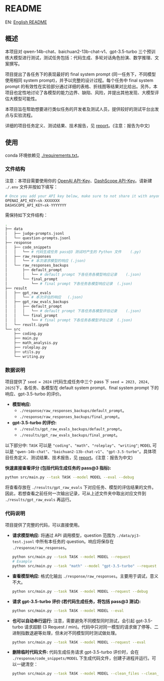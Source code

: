 # README

EN: [English README](README.md)

## 概述

本项目对 qwen-14b-chat、baichuan2-13b-chat-v1、gpt-3.5-turbo 三个预训练大模型进行测试，测试任务包括：代码生成、多轮对话角色扮演、数学推理、文案撰写。

项目提出了各任务下的表现最好的 final system prompt (同一任务下，不同模型使用相同 system prompt)，并予以完整的设计过程。每个任务中 final system prompt 的有效性在实验部分通过详细的表格、折线图等结果对比给出。另外，本项目也定性地讨论了各模型的能力边界、缺陷、风险，并提出其他发现、大模型评估大模型可能性。

本项目旨在帮助想要进行类似任务的开发者及测试人员，提供较好的测试平台出发点与实验流程。

详细的项目任务定义、测试结果、技术报告，见 [report](report.pdf)。(注意：报告为中文)


## 使用

conda 环境依赖见 [./requirements.txt](./requirements.txt)。

### 文件结构

注意：本项目需要使用你的 [OpenAI API-Key](https://platform.openai.com/docs/overview)、[DashScope API-Key](https://dashscope.aliyun.com/)。请新建 `./.env` 文件并按如下填写：

```python
# Once you add your API key below, make sure to not share it with anyone! The API key should remain private.
OPENAI_API_KEY=sk-XXXXXXX
DASHSCOPE_API_KEY=sk-YYYYYYY
```

需保持如下文件结构：

```sh
.
├── data
│   ├── judge-prompts.jsonl
│   └── question-prompts.jsonl
├── response
│   ├── code_snippets
│   │   └── # 代码生成任务 pass@3 测试时产生的 Python 文件	(.py)
│   ├── raw_responses
│   │   └── # 本次请求模型的响应	(.json)
│   └── raw_responses_backups
│       ├── default_prompt
│       │   └── # default prompt 下各任务各模型响应记录	(.json)
│       └── final_prompt
│           └── # final prompt 下各任务各模型响应记录	(.json)
├── result
│   ├── gpt_raw_evals
│   │   └── # 本次评估的响应	(.json)
│   ├── gpt_raw_evals_backups
│   │   ├── default_prompt
│   │   │   └── # default prompt 下各任务各模型评估记录	(.json)
│   │   └── final_prompt
│   │       └── # final prompt 下各任务各模型评估记录	(.json)
│   └── reuslt.ipynb
└── src
    ├── coding.py
    ├── main.py
    ├── math_analysis.py
    ├── roleplay.py
    ├── utils.py
    └── writing.py
```

### 数据说明

项目提供了 `seed = 2024` (代码生成任务中三个 pass 下 `seed = 2023, 2024, 2025`)下，各任务、各模型在 default system prompt、final system prompt 下的响应、gpt-3.5-turbo 的评价。

- **模型响应:**
  - `./response/raw_responses_backups/default_prompt`。
  -  `./response/raw_responses_backups/final_prompt`。
- **gpt-3.5-turbo 的评价:**
  -  `./results/gpt_raw_evals_backups/default_prompt`。
  -  `./results/gpt_raw_evals_backups/final_prompt`。

以下部分中: `TASK` 可以是 `"coding"`、`"math"`、`"roleplay"`、`"writing"`; `MODEL` 可以是 `"qwen-14b-chat"`、`"baichuan2-13b-chat-v1"`、`"gpt-3.5-turbo"`。具体项目任务定义、测试结果、技术报告，见 [report](report.pdf)。(注意：报告为中文)

**快速直接查看评分 (包括代码生成任务的 pass@3 指标):**

```sh
python src/main.py --task TASK --model MODEL --eval --debug
```

将查看存放在 `./results/gpt_raw_evals` 下对应任务、模型的评估结果的文件。因此，若想查看之前任何一次输出记录，可从上述文件夹中取出对应文件到 `./results/gpt_raw_evals` 再运行。

### 代码说明

项目提供了完整的代码，可以直接使用。

- **请求模型响应:** 将通过 API 调用模型，question 范围为 `./data/pj3-test.jsonl` 中所有本任务的 question。响应将保存在 `./response/raw_responses`。

  ```sh
  python src/main.py --task TASK --model MODEL --request
  # Example
  python src/main.py --task "math" --model "gpt-3.5-turbo" --request
  ```

- **查看模型响应:** 格式化输出 `./response/raw_responses`。主要用于调试，意义不大。

  ```sh
  python src/main.py --task TASK --model MODEL --request --debug
  ```


- **请求 gpt-3.5-turbo 评价 (若代码生成任务，将包括 pass@3 测试):**

  ```sh
  python src/main.py --task TASK --model MODEL --eval
  ```

- **也可以自动串行运行:** 注意，需要避免不同模型同时测试，会引起 gpt-3.5-turbo 请求超额 (3 Request / min)。代码中只对同一模型的请求做了停等、二进制指数退避等处理，但未对不同模型同时测试做处理。

  ```sh
  python src/main.py --task TASK --model MODEL --request --eval
  ```

- **删除临时代码文件:** 代码生成任务请求 gpt-3.5-turbo 评价时，会在 `./response/code_snippets/MODEL` 下生成代码文件，创建子进程并运行。可以一键清空：

  ```sh
  python src/main.py --task TASK --model MODEL --clean_files --clean_response_messages
  ```
